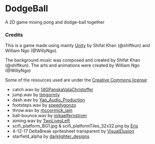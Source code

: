 # DodgeBall
A 2D game mixing pong and dodge-ball together

### Credits
This is a game made using mainly [Unity](https://unity3d.com/) by Shifat Khan (@shiftkun) and William Ngo (@WillyNgo).

The background music was composed and created by Shifat Khan (@shiftkun).
The arts and animations were created by William Ngo (@WillyNgo)

Some of the resources used are under the [Creative Commons license](https://creativecommons.org/licenses/by/3.0/):
- catch.wav by [14GPanskaValaChristoffer](https://freesound.org/people/14GPanskaValaChristoffer/sounds/420165/)
- jump.wav by [timgormly](https://freesound.org/people/timgormly/sounds/170162/)
- dash.wav by [Yap_Audio_Production](https://freesound.org/people/Yap_Audio_Production/sounds/219005/)
- footsteps.wav by [speedygonzo](https://freesound.org/people/speedygonzo/sounds/235718/)
- throw.wav by [mccormick_iain](https://freesound.org/people/mccormick_iain/sounds/371115/)
- ball-bounce.wav by [mikaelfernstrom](https://freesound.org/people/mikaelfernstrom/sounds/68650/)
- aiming.wav by [TwoLivesLeft](https://freesound.org/people/TwoLivesLeft/sounds/352683/)
- scifi_platform_BG1.jpg & scifi_platformTiles_32x32.png by [Eris](https://opengameart.org/content/sci-fi-platform-tiles)
- 4-12-17 DeltaBreak spritesheet transparent by [VisualElusion](https://opengameart.org/content/pixel-art-spritesheet-from-my-game-deltabreak)
- starfield_alpha by [darklighter_designs](https://opengameart.org/content/starfield-alpha-4k)
